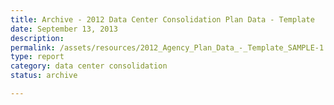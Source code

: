 ```yaml
---
title: Archive - 2012 Data Center Consolidation Plan Data - Template
date: September 13, 2013
description:
permalink: /assets/resources/2012_Agency_Plan_Data_-_Template_SAMPLE-1.xlsx
type: report
category: data center consolidation
status: archive

---
```

